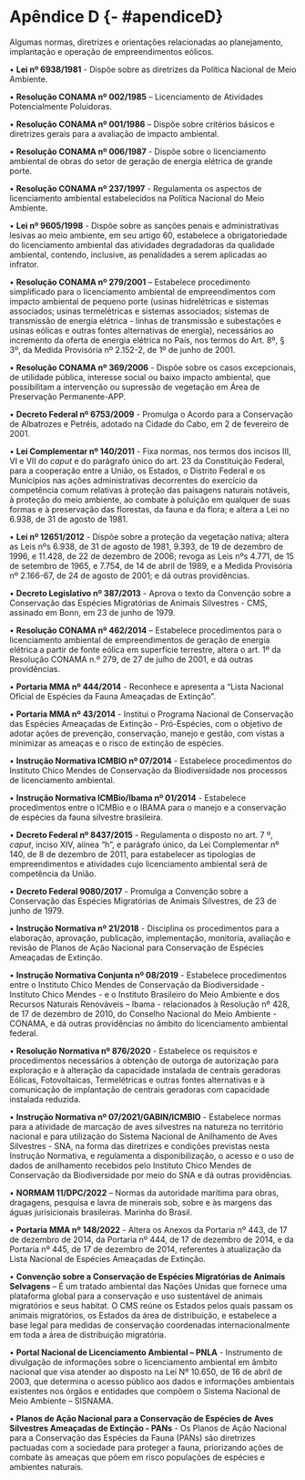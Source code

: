 # Apêndice D {- #apendiceD}


Algumas normas, diretrizes e orientações relacionadas ao planejamento, implantação e operação de empreendimentos eólicos.  


•	**Lei nº 6938/1981** - Dispõe sobre as diretrizes da Política Nacional de Meio Ambiente.  

•	**Resolução CONAMA nº 002/1985** – Licenciamento de Atividades Potencialmente Poluidoras.  

•	**Resolução CONAMA nº 001/1986** – Dispõe sobre critérios básicos e diretrizes gerais para a avaliação de impacto ambiental.  

•	**Resolução CONAMA nº 006/1987** - Dispõe sobre o licenciamento ambiental de obras do setor de geração de energia elétrica de grande porte.  

•	**Resolução CONAMA nº 237/1997** - Regulamenta os aspectos de licenciamento ambiental estabelecidos na Política Nacional do Meio Ambiente.  

•	**Lei nº 9605/1998** - Dispõe sobre as sanções penais e administrativas lesivas ao meio ambiente, em seu artigo 60, estabelece a obrigatoriedade do licenciamento ambiental das atividades degradadoras da qualidade ambiental, contendo, inclusive, as penalidades a serem aplicadas ao infrator.  

•	**Resolução CONAMA nº 279/2001** – Estabelece procedimento simplificado para o licenciamento ambiental de empreendimentos com impacto ambiental de pequeno porte (usinas hidrelétricas e sistemas associados; usinas termelétricas e sistemas associados; sistemas de transmissão de energia elétrica - linhas de transmissão e subestações e usinas eólicas e outras fontes alternativas de energia), necessários ao incremento da oferta de energia elétrica no País, nos termos do Art. 8º, § 3º, da Medida Provisória nº 2.152-2, de 1º de junho de 2001.  

•	**Resolução CONAMA nº 369/2006** - Dispõe sobre os casos excepcionais, de utilidade pública, interesse social ou baixo impacto ambiental, que possibilitam a intervenção ou supressão de vegetação em Área de Preservação Permanente-APP. 

•   **Decreto Federal nº 6753/2009** - Promulga o Acordo para a Conservação de Albatrozes e Petréis, adotado na Cidade do Cabo, em 2 de fevereiro de 2001.  


•   **Lei Complementar nº 140/2011** - Fixa normas, nos termos dos incisos III, VI e VII do *caput* e do parágrafo único do art. 23 da Constituição Federal, para a cooperação entre a União, os Estados, o Distrito Federal e os Municípios nas ações administrativas decorrentes do exercício da competência comum relativas à proteção das paisagens naturais notáveis, à proteção do meio ambiente, ao combate à poluição em qualquer de suas formas e à preservação das florestas, da fauna e da flora; e altera a Lei no 6.938, de 31 de agosto de 1981.  


•	**Lei nº 12651/2012** - Dispõe sobre a proteção da vegetação nativa; altera as Leis nºs 6.938, de 31 de agosto de 1981, 9.393, de 19 de dezembro de 1996, e 11.428, de 22 de dezembro de 2006; revoga as Leis nºs 4.771, de 15 de setembro de 1965, e 7.754, de 14 de abril de 1989, e a Medida Provisória nº 2.166-67, de 24 de agosto de 2001; e dá outras providências.  

•	**Decreto Legislativo nº 387/2013** - Aprova o texto da Convenção sobre a Conservação das Espécies Migratórias de Animais Silvestres - CMS, assinado em Bonn, em 23 de junho de 1979.  


•	**Resolução CONAMA nº 462/2014** – Estabelece procedimentos para o licenciamento ambiental de empreendimentos de geração de energia elétrica a partir de fonte eólica em superfície terrestre, altera o art. 1º da Resolução CONAMA n.º 279, de 27 de julho de 2001, e dá outras providências.  

•	**Portaria MMA nº 444/2014** - Reconhece e apresenta a “Lista Nacional Oficial de Espécies da Fauna Ameaçadas de Extinção”.  


•   **Portaria MMA nº 43/2014** - Institui o Programa Nacional de Conservação das Espécies Ameaçadas de Extinção - Pró-Espécies, com o objetivo de adotar ações de prevenção, conservação, manejo e gestão, com vistas a minimizar as ameaças e o risco de extinção de espécies.  


•	**Instrução Normativa ICMBIO nº 07/2014** - Estabelece procedimentos do Instituto Chico Mendes de Conservação da Biodiversidade nos processos de licenciamento ambiental.  


•   **Instrução Normativa ICMBio/Ibama nº 01/2014** - Estabelece procedimentos entre o ICMBio e o IBAMA para o manejo e a conservação de espécies da fauna silvestre brasileira.  


•   **Decreto Federal nº 8437/2015** - Regulamenta o disposto no art. 7 º, *caput*, inciso XIV, alínea “h”, e parágrafo único, da Lei Complementar nº 140, de 8 de dezembro de 2011, para estabelecer as tipologias de empreendimentos e atividades cujo licenciamento ambiental será de competência da União.  


•   **Decreto Federal 9080/2017** - Promulga a Convenção sobre a Conservação das Espécies Migratórias de Animais Silvestres, de 23 de junho de 1979.  


•   **Instrução Normativa nº 21/2018** - Disciplina os procedimentos para a elaboração, aprovação, publicação, implementação, monitoria, avaliação e revisão de Planos de Ação Nacional para Conservação de Espécies Ameaçadas de Extinção.  


•   **Instrução Normativa Conjunta nº 08/2019** - Estabelece procedimentos entre o Instituto Chico Mendes de Conservação da Biodiversidade - Instituto Chico Mendes - e o Instituto Brasileiro do Meio Ambiente e dos Recursos Naturais Renováveis – Ibama - relacionados à Resolução nº 428, de 17 de dezembro de 2010, do Conselho Nacional do Meio Ambiente - CONAMA, e dá outras providências no âmbito do licenciamento ambiental federal.  


•	**Resolução Normativa nº 876/2020** - Estabelece os requisitos e procedimentos necessários à obtenção de outorga de autorização para exploração e à alteração da capacidade instalada de centrais geradoras Eólicas, Fotovoltaicas, Termelétricas e outras fontes alternativas e à comunicação de implantação de centrais geradoras com capacidade instalada reduzida.  


•   **Instrução Normativa nº 07/2021/GABIN/ICMBIO** - Estabelece normas para a atividade de marcação de aves silvestres na natureza no território nacional e para utilização do Sistema Nacional de Anilhamento de Aves Silvestres - SNA, na forma das diretrizes e condições previstas nesta Instrução Normativa, e regulamenta a disponibilização, o acesso e o uso de dados de anilhamento recebidos pelo Instituto Chico Mendes de Conservação da Biodiversidade por meio do SNA e dá outras providências.  


•   **NORMAM 11/DPC/2022** – Normas da autoridade marítima para obras, dragagens, pesquisa e lavra de minerais sob, sobre e às margens das águas jurisicionais brasileiras. Marinha do Brasil.  


•   **Portaria MMA nº 148/2022** - Altera os Anexos da Portaria nº 443, de 17 de dezembro de 2014, da Portaria nº 444, de 17 de dezembro de 2014, e da Portaria nº 445, de 17 de dezembro de 2014, referentes à atualização da Lista Nacional de Espécies Ameaçadas de Extinção.  


•	**Convenção sobre a Conservação de Espécies Migratórias de Animais Selvagens** – É um tratado ambiental das Nações Unidas que fornece uma plataforma global para a conservação e uso sustentável de animais migratórios e seus habitat. O CMS reúne os Estados pelos quais passam os animais migratórios, os Estados da área de distribuição, e estabelece a base legal para medidas de conservação coordenadas internacionalmente em toda a área de distribuição migratória.  

•	**Portal Nacional de Licenciamento Ambiental – PNLA** - Instrumento de divulgação de informações sobre o licenciamento ambiental em âmbito nacional que visa atender ao disposto na Lei Nº 10.650, de 16 de abril de 2003, que determina o acesso público aos dados e informações ambientais existentes nos órgãos e entidades que compõem o Sistema Nacional de Meio Ambiente – SISNAMA.  


•	**Planos de Ação Nacional para a Conservação de Espécies de Aves Silvestres Ameaçadas de Extinção - PANs** - Os Planos de Ação Nacional para a Conservação das Espécies da Fauna (PANs) são diretrizes pactuadas com a sociedade para proteger a fauna, priorizando ações de combate às ameaças que põem em risco populações de espécies e ambientes naturais.  
